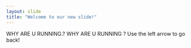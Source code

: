 ```yaml
---
layout: slide
title: "Welcome to our new slide!"
---
```

WHY ARE U RUNNING.? WHY ARE U RUNNING ?
Use the left arrow to go back!
